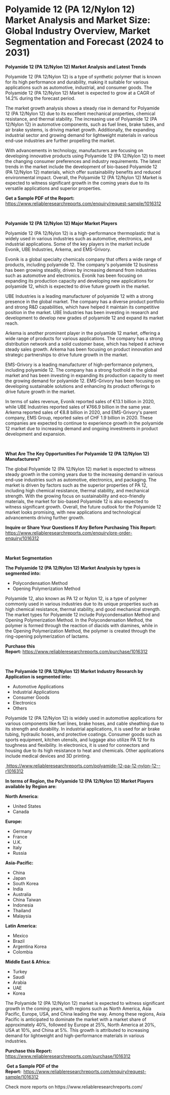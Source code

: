 <p><h1>Polyamide 12 (PA 12/Nylon 12) Market Analysis and Market Size: Global Industry Overview, Market Segmentation and Forecast (2024 to 2031)</h1></p><p><strong>Polyamide 12 (PA 12/Nylon 12) Market Analysis and Latest Trends</strong></p>
<p><p>Polyamide 12 (PA 12/Nylon 12) is a type of synthetic polymer that is known for its high performance and durability, making it suitable for various applications such as automotive, industrial, and consumer goods. The Polyamide 12 (PA 12/Nylon 12) Market is expected to grow at a CAGR of 14.2% during the forecast period.</p><p>The market growth analysis shows a steady rise in demand for Polyamide 12 (PA 12/Nylon 12) due to its excellent mechanical properties, chemical resistance, and thermal stability. The increasing use of Polyamide 12 (PA 12/Nylon 12) in automotive components, such as fuel lines, brake tubes, and air brake systems, is driving market growth. Additionally, the expanding industrial sector and growing demand for lightweight materials in various end-use industries are further propelling the market.</p><p>With advancements in technology, manufacturers are focusing on developing innovative products using Polyamide 12 (PA 12/Nylon 12) to meet the changing consumer preferences and industry requirements. The latest trends in the market include the development of bio-based Polyamide 12 (PA 12/Nylon 12) materials, which offer sustainability benefits and reduced environmental impact. Overall, the Polyamide 12 (PA 12/Nylon 12) Market is expected to witness significant growth in the coming years due to its versatile applications and superior properties.</p></p>
<p><strong>Get a Sample PDF of the Report:&nbsp;</strong> <a href="https://www.reliableresearchreports.com/enquiry/request-sample/1016312">https://www.reliableresearchreports.com/enquiry/request-sample/1016312</a></p>
<p>&nbsp;</p>
<p><strong>Polyamide 12 (PA 12/Nylon 12) Major Market Players</strong></p>
<p><p>Polyamide 12 (PA 12/Nylon 12) is a high-performance thermoplastic that is widely used in various industries such as automotive, electronics, and industrial applications. Some of the key players in the market include Evonik, UBE Industries, Arkema, and EMS-Grivory.</p><p>Evonik is a global specialty chemicals company that offers a wide range of products, including polyamide 12. The company's polyamide 12 business has been growing steadily, driven by increasing demand from industries such as automotive and electronics. Evonik has been focusing on expanding its production capacity and developing new applications for polyamide 12, which is expected to drive future growth in the market.</p><p>UBE Industries is a leading manufacturer of polyamide 12 with a strong presence in the global market. The company has a diverse product portfolio and strong R&D capabilities, which have helped it maintain its competitive position in the market. UBE Industries has been investing in research and development to develop new grades of polyamide 12 and expand its market reach.</p><p>Arkema is another prominent player in the polyamide 12 market, offering a wide range of products for various applications. The company has a strong distribution network and a solid customer base, which has helped it achieve steady sales growth. Arkema has been focusing on product innovation and strategic partnerships to drive future growth in the market.</p><p>EMS-Grivory is a leading manufacturer of high-performance polymers, including polyamide 12. The company has a strong foothold in the global market and has been investing in expanding its production capacity to meet the growing demand for polyamide 12. EMS-Grivory has been focusing on developing sustainable solutions and enhancing its product offerings to drive future growth in the market.</p><p>In terms of sales revenue, Evonik reported sales of €13.1 billion in 2020, while UBE Industries reported sales of ¥766.9 billion in the same year. Arkema reported sales of €8.8 billion in 2020, and EMS-Grivory's parent company, EMS Group, reported sales of CHF 1.9 billion in 2020. These companies are expected to continue to experience growth in the polyamide 12 market due to increasing demand and ongoing investments in product development and expansion.</p></p>
<p>&nbsp;</p>
<p><strong>What Are The Key Opportunities For Polyamide 12 (PA 12/Nylon 12) Manufacturers?</strong></p>
<p><p>The global Polyamide 12 (PA 12/Nylon 12) market is expected to witness steady growth in the coming years due to the increasing demand in various end-use industries such as automotive, electronics, and packaging. The market is driven by factors such as the superior properties of PA 12, including high chemical resistance, thermal stability, and mechanical strength. With the growing focus on sustainability and eco-friendly materials, the market for bio-based Polyamide 12 is also expected to witness significant growth. Overall, the future outlook for the Polyamide 12 market looks promising, with new applications and technological advancements driving further growth.</p></p>
<p><strong>Inquire or Share Your Questions If Any Before Purchasing This Report:</strong> <a href="https://www.reliableresearchreports.com/enquiry/pre-order-enquiry/1016312">https://www.reliableresearchreports.com/enquiry/pre-order-enquiry/1016312</a></p>
<p>&nbsp;</p>
<p><strong>Market Segmentation</strong></p>
<p><strong>The Polyamide 12 (PA 12/Nylon 12) Market Analysis by types is segmented into:</strong></p>
<p><ul><li>Polycondensation Method</li><li>Opening Polymerization Method</li></ul></p>
<p><p>Polyamide 12, also known as PA 12 or Nylon 12, is a type of polymer commonly used in various industries due to its unique properties such as high chemical resistance, thermal stability, and good mechanical strength. The market types for Polyamide 12 include Polycondensation Method and Opening Polymerization Method. In the Polycondensation Method, the polymer is formed through the reaction of diacids with diamines, while in the Opening Polymerization Method, the polymer is created through the ring-opening polymerization of lactams.</p></p>
<p><strong>Purchase this Report:&nbsp;</strong><a href="https://www.reliableresearchreports.com/purchase/1016312">https://www.reliableresearchreports.com/purchase/1016312</a></p>
<p>&nbsp;</p>
<p><strong>The Polyamide 12 (PA 12/Nylon 12) Market Industry Research by Application is segmented into:</strong></p>
<p><ul><li>Automotive Applications</li><li>Industrial Applications</li><li>Consumer Goods</li><li>Electronics</li><li>Others</li></ul></p>
<p><p>Polyamide 12 (PA 12/Nylon 12) is widely used in automotive applications for various components like fuel lines, brake hoses, and cable sheathing due to its strength and durability. In industrial applications, it is used for air brake tubing, hydraulic hoses, and protective coatings. Consumer goods such as sports equipment, kitchen utensils, and luggage also utilize PA 12 for its toughness and flexibility. In electronics, it is used for connectors and housing due to its high resistance to heat and chemicals. Other applications include medical devices and 3D printing.</p></p>
<p><a href="https://www.reliableresearchreports.com/polyamide-12-pa-12-nylon-12--r1016312">&nbsp;https://www.reliableresearchreports.com/polyamide-12-pa-12-nylon-12--r1016312</a></p>
<p><strong>In terms of Region, the Polyamide 12 (PA 12/Nylon 12) Market Players available by Region are:</strong></p>
<p>
    <p> <strong> North America: </strong>
        <ul>
            <li>United States</li>
            <li>Canada</li>
        </ul>
        </p> 
    <p> <strong> Europe: </strong>
        <ul>
            <li>Germany</li>
            <li>France</li>
            <li>U.K.</li>
            <li>Italy</li>
            <li>Russia</li>
        </ul>
        </p> 
    <p> <strong> Asia-Pacific: </strong>
        <ul>
            <li>China</li>
            <li>Japan</li>
            <li>South Korea</li>
            <li>India</li>
            <li>Australia</li>
            <li>China Taiwan</li>
            <li>Indonesia</li>
            <li>Thailand</li>
            <li>Malaysia</li>
        </ul>
        </p> 
    <p> <strong> Latin America: </strong>
        <ul>
            <li>Mexico</li>
            <li>Brazil</li>
            <li>Argentina Korea</li>
            <li>Colombia</li>
        </ul>
        </p> 
    <p> <strong> Middle East & Africa: </strong>
        <ul>
            <li>Turkey</li>
            <li>Saudi</li>
            <li>Arabia</li>
            <li>UAE</li>
            <li>Korea</li>
        </ul>
    </p>
    </p>
<p><p>The Polyamide 12 (PA 12/Nylon 12) market is expected to witness significant growth in the coming years, with regions such as North America, Asia Pacific, Europe, USA, and China leading the way. Among these regions, Asia Pacific is anticipated to dominate the market with a market share of approximately 40%, followed by Europe at 25%, North America at 20%, USA at 10%, and China at 5%. This growth is attributed to increasing demand for lightweight and high-performance materials in various industries.</p></p>
<p><strong>Purchase this Report: </strong><a href="https://www.reliableresearchreports.com/purchase/1016312">https://www.reliableresearchreports.com/purchase/1016312</a></p>
<p>&nbsp;<strong>Get a Sample PDF of the Report:&nbsp;&nbsp;</strong><a href="https://www.reliableresearchreports.com/enquiry/request-sample/1016312">https://www.reliableresearchreports.com/enquiry/request-sample/1016312</a></p>
<p><strong></strong></p>
<p>Check more reports on https://www.reliableresearchreports.com/</p>